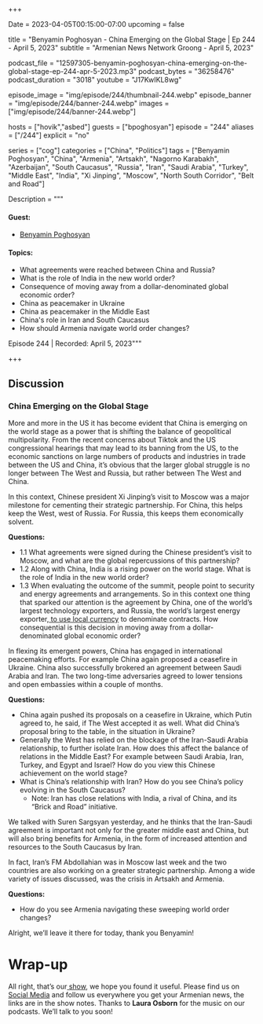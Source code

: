 +++

Date = 2023-04-05T00:15:00-07:00
upcoming = false

title = "Benyamin Poghosyan - China Emerging on the Global Stage | Ep 244 - April 5, 2023"
subtitle = "Armenian News Network Groong - April 5, 2023"

podcast_file = "12597305-benyamin-poghosyan-china-emerging-on-the-global-stage-ep-244-apr-5-2023.mp3"
podcast_bytes = "36258476"
podcast_duration = "3018"
youtube = "J17KwIKL8wg"

episode_image = "img/episode/244/thumbnail-244.webp"
episode_banner = "img/episode/244/banner-244.webp"
images = ["img/episode/244/banner-244.webp"]

hosts = ["hovik","asbed"]
guests = ["bpoghosyan"]
episode = "244"
aliases = ["/244"]
explicit = "no"

series = ["cog"]
categories = ["China", "Politics"]
tags = ["Benyamin Poghosyan", "China", "Armenia", "Artsakh", "Nagorno Karabakh", "Azerbaijan", "South Caucasus", "Russia", "Iran", "Saudi Arabia", "Turkey", "Middle East", "India", "Xi Jinping", "Moscow", "North South Corridor", "Belt and Road"]

Description = """

#### Guest:

* [Benyamin Poghosyan](/guest/bpoghosyan)

#### Topics:

* What agreements were reached between China and Russia?
* What is the role of India in the new world order?
* Consequence of moving away from a dollar-denominated global economic order?
* China as peacemaker in Ukraine
* China as peacemaker in the Middle East
* China's role in Iran and South Caucasus
* How should Armenia navigate world order changes?

Episode 244 | Recorded: April 5, 2023"""

+++

## Discussion

### China Emerging on the Global Stage

More and more in the US it has become evident that China is emerging on the world stage as a power that is shifting the balance of geopolitical multipolarity. From the recent concerns about Tiktok and the US congressional hearings that may lead to its banning from the US, to the economic sanctions on large numbers of products and industries in trade between the US and China, it’s obvious that the larger global struggle is no longer between The West and Russia, but rather between The West and China.

In this context, Chinese president Xi Jinping’s visit to Moscow was a major milestone for cementing their strategic partnership. For China, this helps keep the West, west of Russia. For Russia, this keeps them economically solvent.

**Questions:**

* 1.1 What agreements were signed during the Chinese president’s visit to Moscow, and what are the global repercussions of this partnership?
* 1.2 Along with China, India is a rising power on the world stage. What is the role of India in the new world order?
* 1.3   When evaluating the outcome of the summit, people point to security and energy agreements and arrangements. So in this context one thing that sparked our attention is the agreement by China, one of the world’s largest technology exporters, and Russia, the world’s largest energy exporter,[ to use local currency](https://www.cnbc.com/2023/03/22/china-and-russia-affirm-multi-year-economic-cooperation.html) to denominate contracts. How consequential is this decision in moving away from a dollar-denominated global economic order?

In flexing its emergent powers, China has engaged in international peacemaking efforts. For example China again proposed a ceasefire in Ukraine. China also successfully brokered an agreement between Saudi Arabia and Iran. The two long-time adversaries agreed to lower tensions and open embassies within a couple of months.

**Questions:**

* China again pushed its proposals on a ceasefire in Ukraine, which Putin agreed to, he said, if The West accepted it as well. What did China’s proposal bring to the table, in the situation in Ukraine?
* Generally the West has relied on the blockage of the Iran-Saudi Arabia relationship, to further isolate Iran. How does this affect the balance of relations in the Middle East? For example between Saudi Arabia, Iran, Turkey, and Egypt and Israel? How do you view this Chinese achievement on the world stage?
* What is China’s relationship with Iran? How do you see China’s policy evolving in the South Caucasus?
    * Note: Iran has close relations with India, a rival of China, and its “Brick and Road” initiative.

We talked with Suren Sargsyan yesterday, and he thinks that the Iran-Saudi agreement is important not only for the greater middle east and China, but will also bring benefits for Armenia, in the form of increased attention and resources to the South Caucasus by Iran.

In fact, Iran’s FM Abdollahian was in Moscow last week and the two countries are also working on a greater strategic partnership. Among a wide variety of issues discussed, was the crisis in Artsakh and Armenia.

**Questions:**

* How do you see Armenia navigating these sweeping world order changes?

Alright, we’ll leave it there for today, thank you Benyamin!

# Wrap-up

All right, that’s our[ show](https://podcasts.groong.org/), we hope you found it useful. Please find us on[ Social Media](https://lintr.ee/groong) and follow us everywhere you get your Armenian news, the links are in the show notes. Thanks to **Laura Osborn** for the music on our podcasts. We’ll talk to you soon!
